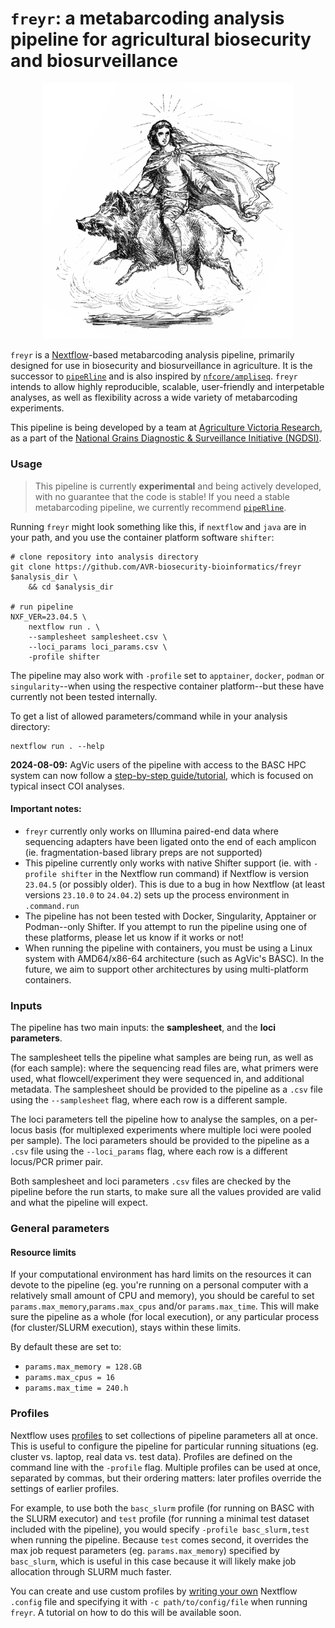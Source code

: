 # `freyr`: a metabarcoding analysis pipeline for agricultural biosecurity and biosurveillance

<center><img src="./assets/images/freyr.png" alt="The god Freyr, riding his boar, Gullinbursti: Murray, Alexander (1874). Manual of Mythology : Greek and Roman, Norse, and Old German, Hindoo and Egyptian Mythology. London, Asher and Co. https://commons.wikimedia.org/wiki/File:Freyr_riding_Gullinbursti.jpg" width="400"/></center>

`freyr` is a [Nextflow](https://www.nextflow.io/docs/latest/index.html)-based metabarcoding analysis pipeline, primarily designed for use in biosecurity and biosurveillance in agriculture. It is the successor to [`pipeRline`](https://github.com/alexpiper/piperline) and is also inspired by [`nfcore/ampliseq`](https://github.com/nf-core/ampliseq). `freyr` intends to allow highly reproducible, scalable, user-friendly and interpetable analyses, as well as flexibility across a wide variety of metabarcoding experiments. 

This pipeline is being developed by a team at [Agriculture Victoria Research](https://agriculture.vic.gov.au/), as a part of the [National Grains Diagnostic & Surveillance Initiative (NGDSI)](https://grdc.com.au/grdc-investments/investments/investment?code=DEE2305-004RTX). 


### Usage

> This pipeline is currently **experimental** and being actively developed, with no guarantee that the code is stable! If you need a stable metabarcoding pipeline, we currently recommend [`pipeRline`](https://github.com/alexpiper/piperline).

Running `freyr` might look something like this, if `nextflow` and `java` are in your path, and you use the container platform software `shifter`:

```
# clone repository into analysis directory
git clone https://github.com/AVR-biosecurity-bioinformatics/freyr $analysis_dir \
    && cd $analysis_dir

# run pipeline
NXF_VER=23.04.5 \
    nextflow run . \
    --samplesheet samplesheet.csv \
    --loci_params loci_params.csv \
    -profile shifter    
```

The pipeline may also work with `-profile` set to `apptainer`, `docker`, `podman` or `singularity`--when using the respective container platform--but these have currently not been tested internally. 

To get a list of allowed parameters/command while in your analysis directory:

    nextflow run . --help

**2024-08-09:** AgVic users of the pipeline with access to the BASC HPC system can now follow a [step-by-step guide/tutorial](/docs/insect_coi.md), which is focused on typical insect COI analyses. 

#### Important notes:

- `freyr` currently only works on Illumina paired-end data where sequencing adapters have been ligated onto the end of each amplicon (ie. fragmentation-based library preps are not supported)
- This pipeline currently only works with native Shifter support (ie. with `-profile shifter` in the Nextflow run command) if Nextflow is version `23.04.5` (or possibly older). This is due to a bug in how Nextflow (at least versions `23.10.0` to `24.04.2`) sets up the process environment in `.command.run`
- The pipeline has not been tested with Docker, Singularity, Apptainer or Podman--only Shifter. If you attempt to run the pipeline using one of these platforms, please let us know if it works or not!
- When running the pipeline with containers, you must be using a Linux system with AMD64/x86-64 architecture (such as AgVic's BASC). In the future, we aim to support other architectures by using multi-platform containers. 

### Inputs

The pipeline has two main inputs: the **samplesheet**, and the **loci parameters**.  

The samplesheet tells the pipeline what samples are being run, as well as (for each sample): where the sequencing read files are, what primers were used, what flowcell/experiment they were sequenced in, and additional metadata. The samplesheet should be provided to the pipeline as a `.csv` file using the `--samplesheet` flag, where each row is a different sample.

The loci parameters tell the pipeline how to analyse the samples, on a per-locus basis (for multiplexed experiments where multiple loci were pooled per sample). The loci parameters should be provided to the pipeline as a `.csv` file using the `--loci_params` flag, where each row is a different locus/PCR primer pair. 

Both samplesheet and loci parameters `.csv` files are checked by the pipeline before the run starts, to make sure all the values provided are valid and what the pipeline will expect. 


### General parameters

#### Resource limits

If your computational environment has hard limits on the resources it can devote to the pipeline (eg. you're running on a personal computer with a relatively small amount of CPU and memory), you should be careful to set `params.max_memory`,`params.max_cpus` and/or `params.max_time`. This will make sure the pipeline as a whole (for local execution), or any particular process (for cluster/SLURM execution), stays within these limits.  

By default these are set to:
- `params.max_memory = 128.GB`
- `params.max_cpus = 16`
- `params.max_time = 240.h`

### Profiles

Nextflow uses [profiles](https://www.nextflow.io/docs/latest/config.html#config-profiles) to set collections of pipeline parameters all at once. This is useful to configure the pipeline for particular running situations (eg. cluster vs. laptop, real data vs. test data). Profiles are defined on the command line with the `-profile` flag. Multiple profiles can be used at once, separated by commas, but their ordering matters: later profiles override the settings of earlier profiles. 

For example, to use both the `basc_slurm` profile (for running on BASC with the SLURM executor) and `test` profile (for running a minimal test dataset included with the pipeline), you would specify `-profile basc_slurm,test` when running the pipeline. Because `test` comes second, it overrides the max job request parameters (eg. `params.max_memory`) specified by `basc_slurm`, which is useful in this case because it will likely make job allocation through SLURM much faster.

You can create and use custom profiles by [writing your own](https://www.nextflow.io/docs/latest/config.html) Nextflow `.config` file and specifying it with `-c path/to/config/file` when running `freyr`. A tutorial on how to do this will be available soon.
